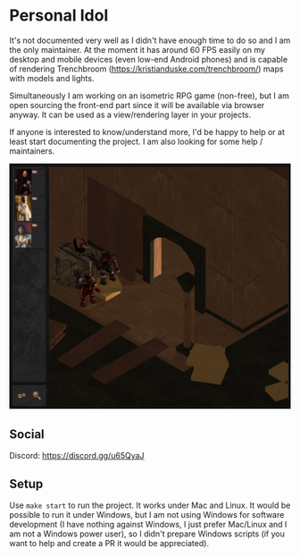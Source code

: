 # Personal Idol

It's not documented very well as I didn't have enough time to do so and I am the only maintainer. At the moment it has around 60 FPS easily on my desktop and mobile devices (even low-end Android phones) and is capable of rendering Trenchbroom (https://kristianduske.com/trenchbroom/) maps with models and lights.

Simultaneously I am working on an isometric RPG game (non-free), but I am open sourcing the front-end part since it will be available via browser anyway. It can be used as a view/rendering layer in your projects.

If anyone is interested to know/understand more, I'd be happy to help or at least start documenting the project. I am also looking for some help / maintainers.

![screenshot](screenshots/personalidol.png)

## Social

Discord: https://discord.gg/u65QyaJ

## Setup

Use `make start` to run the project. It works under Mac and Linux. It would be possible to run it under Windows, but I am not using Windows for software development (I have nothing against Windows, I just prefer Mac/Linux and I am not a Windows power user), so I didn't prepare Windows scripts (if you want to help and create a PR it would be appreciated).
